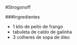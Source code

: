 #Strogonoff

###Ingredientes

 - 1 kilo de peito de frango
 - tabuleta de caldo de galinha
 - 3 colheres de sopa de óleo
